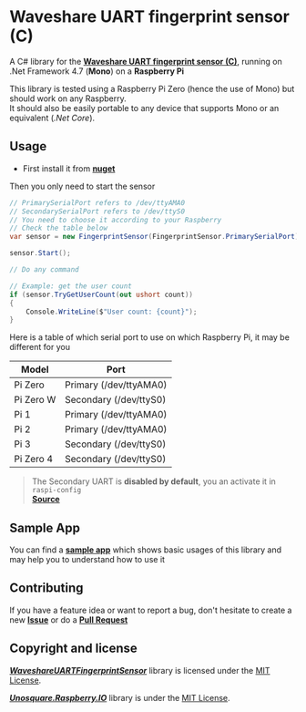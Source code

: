 # Waveshare UART fingerprint sensor (C)

A C# library for the [**Waveshare UART fingerprint sensor (C)**][Sensor], running on
.Net Framework 4.7 (**Mono**) on a **Raspberry Pi**

This library is tested using a Raspberry Pi Zero (hence the use of Mono)
but should work on any Raspberry.  
It should also be easily portable to any device that supports Mono
or an equivalent (*.Net Core*).

## Usage

- First install it from [**nuget**](https://www.nuget.org/packages/WaveshareUARTFingerprintSensor/)

Then you only need to start the sensor

```csharp
// PrimarySerialPort refers to /dev/ttyAMA0
// SecondarySerialPort refers to /dev/ttyS0
// You need to choose it according to your Raspberry
// Check the table below
var sensor = new FingerprintSensor(FingerprintSensor.PrimarySerialPort);

sensor.Start();

// Do any command

// Example: get the user count
if (sensor.TryGetUserCount(out ushort count))
{
    Console.WriteLine($"User count: {count}");
}
```

Here is a table of which serial port to use on which Raspberry Pi,
it may be different for you

| Model     | Port                   |
| --------- | ---------------------- |
| Pi Zero   | Primary (/dev/ttyAMA0) |
| Pi Zero W | Secondary (/dev/ttyS0) |
| Pi 1      | Primary (/dev/ttyAMA0) |
| Pi 2      | Primary (/dev/ttyAMA0) |
| Pi 3      | Secondary (/dev/ttyS0) |
| Pi Zero 4 | Secondary (/dev/ttyS0) |

> The Secondary UART is **disabled by default**, you an activate it in `raspi-config`  
> [**Source**](https://www.raspberrypi.org/documentation/configuration/uart.md)

## Sample App

You can find a [**sample app**](WaveshareUARTFingerprintSensor.Sample) which shows basic usages of
this library and may help you to understand how to use it

## Contributing

If you have a feature idea or want to report a bug, don't hesitate to create a new
[**Issue**](https://github.com/Eveldee/WaveshareUARTFingerprintSensor/issues) or do a
[**Pull Request**](https://github.com/Eveldee/WaveshareUARTFingerprintSensor/pulls)

## Copyright and license

*[**WaveshareUARTFingerprintSensor**](README.md)* library is licensed under the [MIT License](LICENSE).

*[**Unosquare.Raspberry.IO**](https://github.com/migueldeicaza/gui.cs/)* library is under the [MIT License](https://github.com/unosquare/raspberryio/blob/master/LICENSE).


<!-- Links -->
[Sensor]: https://www.waveshare.com/wiki/UART_Fingerprint_Sensor_(C)